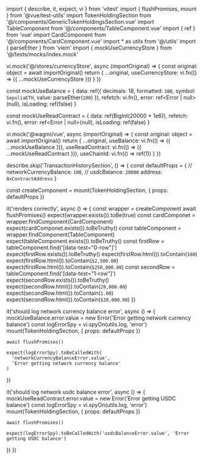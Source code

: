 import { describe, it, expect, vi } from 'vitest'
import { flushPromises, mount } from '@vue/test-utils'
import TokenHoldingSection from '@/components/GenericTokenHoldingsSection.vue'
import TableComponent from '@/components/TableComponent.vue'
import { ref } from 'vue'
import CardComponent from '@/components/CardComponent.vue'
import * as utils from '@/utils'
import { parseEther } from 'viem'
import { mockUseCurrencyStore } from '@/tests/mocks/index.mock'

vi.mock('@/stores/currencyStore', async (importOriginal) => {
  const original: object = await importOriginal()
  return {
    ...original,
    useCurrencyStore: vi.fn(() => ({ ...mockUseCurrencyStore }))
  }
})

const mockUseBalance = {
  data: ref({
    decimals: 18,
    formatted: `100`,
    symbol: `SepoliaETH`,
    value: parseEther(`100`)
  }),
  refetch: vi.fn(),
  error: ref<Error | null>(null),
  isLoading: ref(false)
}

const mockUseReadContract = {
  data: ref(BigInt(20000 * 1e6)),
  refetch: vi.fn(),
  error: ref<Error | null>(null),
  isLoading: ref(false)
}

vi.mock('@wagmi/vue', async (importOriginal) => {
  const original: object = await importOriginal()
  return {
    ...original,
    useBalance: vi.fn(() => ({ ...mockUseBalance })),
    useReadContract: vi.fn(() => ({ ...mockUseReadContract })),
    useChainId: vi.fn(() => ref(1))
  }
})

describe.skip('TransactionHistorySection', () => {
  const defaultProps = {
    // networkCurrencyBalance: `100`,
    // usdcBalance: `20000`
    address: `0xContractAddress`
  }

  const createComponent = mount(TokenHoldingSection, { props: defaultProps })

  it('renders correctly', async () => {
    const wrapper = createComponent
    await flushPromises()
    expect(wrapper.exists()).toBe(true)
    const cardComponet = wrapper.findComponent(CardComponent)
    expect(cardComponet.exists()).toBeTruthy()
    const tableComponent = wrapper.findComponent(TableComponent)
    expect(tableComponent.exists()).toBeTruthy()
    const firstRow = tableComponent.find('[data-test="0-row"]')
    expect(firstRow.exists()).toBeTruthy()
    expect(firstRow.html()).toContain(`100`)
    expect(firstRow.html()).toContain(`$2,500.00`)
    expect(firstRow.html()).toContain(`$250,000.00`)
    const secondRow = tableComponent.find('[data-test="1-row"]')
    expect(secondRow.exists()).toBeTruthy()
    expect(secondRow.html()).toContain(`20,000.00`)
    expect(secondRow.html()).toContain(`1.00`)
    expect(secondRow.html()).toContain(`$20,000.00`)
  })

  it('should log network currency balance error', async () => {
    mockUseBalance.error.value = new Error('Error getting network currency balance')
    const logErrorSpy = vi.spyOn(utils.log, 'error')
    mount(TokenHoldingSection, { props: defaultProps })

    await flushPromises()

    expect(logErrorSpy).toBeCalledWith(
      'networkCurrencyBalanceError.value',
      'Error getting network currency balance'
    )
  })

  it('should log network usdc balance error', async () => {
    mockUseReadContract.error.value = new Error('Error getting USDC balance')
    const logErrorSpy = vi.spyOn(utils.log, 'error')
    mount(TokenHoldingSection, { props: defaultProps })

    await flushPromises()

    expect(logErrorSpy).toBeCalledWith('usdcBalanceError.value', 'Error getting USDC balance')
  })
})
